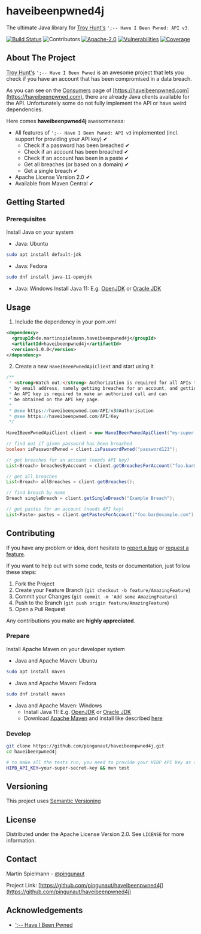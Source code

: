 # haveibeenpwned4j

The ultimate Java library for [Troy Hunt's](https://www.troyhunt.com/) `';-- Have I Been Pwned: API v3`.

[![Build Status](https://github.com/pingunaut/haveibeenpwned4j/workflows/Java%20CI/badge.svg)](https://github.com/pingunaut/haveibeenpwned4j/actions)
![Contributors](https://img.shields.io/github/contributors/pingunaut/haveibeenpwned4j.svg)
[![Apache-2.0](https://img.shields.io/github/license/pingunaut/haveibeenpwned4j.svg)](https://raw.githubusercontent.com/pingunaut/haveibeenpwned4j/master/LICENSE)
[![Vulnerabilities](https://sonarcloud.io/api/project_badges/measure?project=de.martinspielmann.haveibeenpwned4j%3Ahaveibeenpwned4j&metric=vulnerabilities)](https://sonarcloud.io/dashboard?id=de.martinspielmann.haveibeenpwned4j%3Ahaveibeenpwned4j)
[![Coverage](https://img.shields.io/sonar/https/sonarcloud.io/de.martinspielmann.haveibeenpwned4j%3Ahaveibeenpwned4j/coverage.svg)](https://sonarcloud.io/component_measures?id=de.martinspielmann.haveibeenpwned4j%3Ahaveibeenpwned4j&metric=coverage)


## About The Project

[Troy Hunt's](https://www.troyhunt.com/) `';-- Have I Been Pwned` is an awesome project that lets you check if you have an account that has been compromised in a data breach.

As you can see on the [Consumers](https://haveibeenpwned.com/API/Consumers) page 
of [https://haveibeenpwned.com](https://haveibeenpwned.com), there are already Java clients available for the API.
Unfortunately some do not fully implement the API or have weird dependencies.

Here comes **haveibeenpwned4j** awesomeness:

* All features of `';-- Have I Been Pwned: API v3` implemented (incl. support for providing your API key) ✔ 
  * Check if a password has been breached	✔
  * Check if an account has been breached	✔
  * Check if an account has been in a paste	✔
  * Get all breaches (or based on a domain)	✔
  * Get a single breach	✔
* Apache License Version 2.0 ✔
* Available from Maven Central ✔


## Getting Started

### Prerequisites

Install Java on your system

* Java: Ubuntu
```sh
sudo apt install default-jdk
```
* Java: Fedora
```sh
sudo dnf install java-11-openjdk
```
* Java: Windows
Install Java 11: E.g. [OpenJDK](https://adoptopenjdk.net/?variant=openjdk11&jvmVariant=hotspot) or [Oracle JDK](https://www.oracle.com/technetwork/java/javase/downloads/jdk11-downloads-5066655.html)


## Usage

1. Include the dependency in your pom.xml

```xml
<dependency>
  <groupId>de.martinspielmann.haveibeenpwned4j</groupId>
  <artifactId>haveibeenpwned4j</artifactId>
  <version>1.0.0</version>
</dependency>
```

2. Create a new `HaveIBeenPwnedApiClient` and start using it

```java
/**
 * <strong>Watch out:</strong> Authorization is required for all APIs that enable searching HIBP
 * by email address, namely getting breaches for an account, and getting pastes for and account. 
 * An API key is required to make an authorized call and can
 * be obtained on the API key page.
 * 
 * @see https://haveibeenpwned.com/API/v3#Authorisation
 * @see https://haveibeenpwned.com/API/Key
 */
 
HaveIBeenPwnedApiClient client = new HaveIBeenPwnedApiClient("my-super-secret-api-key");

// find out if given password has been breached
boolean isPasswordPwned = client.isPasswordPwned("password123");

// get breaches for an account (needs API key)
List<Breach> breachesByAccount = client.getBreachesForAccount("foo.bar@example.com");

// get all breaches
List<Breach> allBreaches = client.getBreaches();

// find breach by name
Breach singleBreach = client.getSingleBreach("Example Breach");

// get pastes for an account (needs API key)
List<Paste> pastes = client.getPastesForAccount("foo.bar@example.com");
```

## Contributing

If you have any problem or idea, dont hesitate to
<a href="https://github.com/pingunaut/haveibeenpwned4j/issues">report a bug</a>
or
<a href="https://github.com/pingunaut/haveibeenpwned4j/issues">request a feature</a>.

If you want to help out with some code, tests or documentation, just follow these steps:

1. Fork the Project
2. Create your Feature Branch (`git checkout -b feature/AmazingFeature`)
3. Commit your Changes (`git commit -m 'Add some AmazingFeature`)
4. Push to the Branch (`git push origin feature/AmazingFeature`)
5. Open a Pull Request

Any contributions you make are **highly appreciated**.

### Prepare

Install Apache Maven on your developer system

* Java and Apache Maven: Ubuntu
```sh
sudo apt install maven
```
* Java and Apache Maven: Fedora
```sh
sudo dnf install maven
```
* Java and Apache Maven: Windows
  * Install Java 11: E.g. [OpenJDK](https://adoptopenjdk.net/?variant=openjdk11&jvmVariant=hotspot) or [Oracle JDK](https://www.oracle.com/technetwork/java/javase/downloads/jdk11-downloads-5066655.html)
  * Download [Apache Maven](http://maven.apache.org/download.cgi) and install like described [here](http://maven.apache.org/install.html)


### Develop

```sh
git clone https://github.com/pingunaut/haveibeenpwned4j.git
cd haveibeenpwned4j

# to make all the tests run, you need to provide your HIBP API key as an environment variable
HIPB_API_KEY=your-super-secret-key && mvn test
```


## Versioning

This project uses [Semantic Versioning](https://semver.org/)


## License

Distributed under the Apache License Version 2.0. See `LICENSE` for more information.


## Contact

Martin Spielmann - [@pingunaut](https://twitter.com/pingunaut)

Project Link: [https://github.com/pingunaut/haveibeenpwned4j](https://github.com/pingunaut/haveibeenpwned4j)


## Acknowledgements
* [';-- Have I Been Pwned](https://haveibeenpwned.com/)
